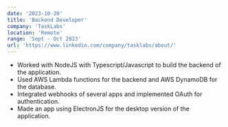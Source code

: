 ```yaml
---
date: '2023-10-20'
title: 'Backend Developer'
company: 'TaskLabs'
location: 'Remote'
range: 'Sept - Oct 2023'
url: 'https://www.linkedin.com/company/tasklabs/about/'
---
```


- Worked with NodeJS with Typescript/Javascript to build the backend of the application.
- Used AWS Lambda functions for the backend and AWS DynamoDB for the database.
- Integrated webhooks of several apps and implemented OAuth for authentication.
- Made an app using ElectronJS for the desktop version of the application.
